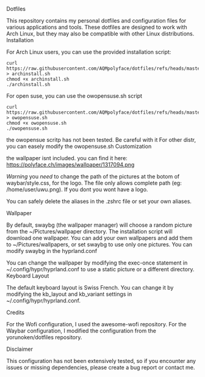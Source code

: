 Dotfiles

This repository contains my personal dotfiles and configuration files for various applications and tools. These dotfiles are designed to work with Arch Linux, but they may also be compatible with other Linux distributions.
Installation

For Arch Linux users, you can use the provided installation script:

```
curl https://raw.githubusercontent.com/AQMpolyface/dotfiles/refs/heads/master/archinstall.sh > archinstall.sh
chmod +x archinstall.sh
./archinstall.sh
```
For open suse, you can use the owopensuse.sh script
```
curl https://raw.githubusercontent.com/AQMpolyface/dotfiles/refs/heads/master/owopensuse.sh > owopensuse.sh
chmod +x owopensuse.sh
./owopensuse.sh
```

the owopensue scritp has not been tested. Be careful with it
For other distr, you can easely modify the owopensuse.sh
Customization

the wallpaper isnt included. you can find it here: https://polyface.ch/images/wallpaper/1317094.png

*Warning* you *need* to change the path of the pictures at the botom of waybar/style.css, for the logo. The file only allows complete path (eg: /home/user/uwu.png). If you dont you wont have a logo.

You can safely delete the aliases in the .zshrc file or set your own aliases.

Wallpaper

By default, swaybg (the wallpaper manager) will choose a random picture from the ~/Pictures/wallpaper directory. The installation script will download one wallpaper. You can add your own wallpapers and add them to ~/Pictures/wallpapers, or set swaybg to use only one pictures. You can modify swaybg in the hyprland.conf

You can change the wallpaper by modifying the exec-once statement in ~/.config/hypr/hyprland.conf to use a static picture or a different directory.
Keyboard Layout

The default keyboard layout is Swiss French. You can change it by modifying the kb_layout and kb_variant settings in ~/.config/hypr/hyprland.conf.

Credits

For the Wofi configuration, I used the awesome-wofi repository.
    For the Waybar configuration, I modified the configuration from the yorunoken/dotfiles repository.

Disclaimer

This configuration has not been extensively tested, so if you encounter any issues or missing dependencies, please create a bug report or contact me.
